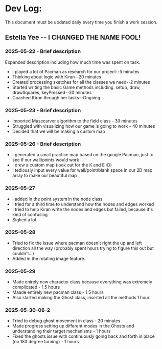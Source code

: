 # Dev Log:

This document must be updated daily every time you finish a work session.

## Estella Yee -- I CHANGED THE NAME FOOL!

### 2025-05-22 - Brief description
Expanded description including how much time was spent on task.

- I played a lot of Pacman as research for our project--5 minutes 
- Thinking about logic with Kiran--20 minutes 
- Created processing sketches for all the classes we need--2 minutes 
- Started writing the basic Game methods including: setup, draw, drawSquares, keyPressed--30 minutes 
- Coached Kiran through her tasks--Ongoing

### 2025-05-23 - Brief description
- Imported Mazecarver algorithm to the field class - 30 minutes 
- Struggled with visualizing how our game is going to work - 40 minutes
- Decided that we will be making a custom map 

### 2025-05-26 - Brief description
- I generated a small practice map based on the google Pacman, just to see if our wall/points would work 
- I drew a custom map (look out for the K and E :D)
- I tediously input every value for wall/point/blank space in our 2D map array to make our beautiful map

### 2025-05-27 
- I added in the point system in the node class 
- I tried for a third time to understand how the nodes and edges worked 
- I tried to help Kiran write the nodes and edges but failed, because it's kind of confusing 
- Sighed a lot. 

### 2025-05-28 
- Tried to fix the issue where pacman doesn't right the up and left direction all the way (probably spent hours trying to figure this out but couldn't...)
- Added in the rotating image feature. 

### 2025-05-29 
- Made enirely new character class because everything was extremely complicated - 1.5 hours 
- Maade entirely new pacman class - 1.5 hours 
- Also started making the Ghost class, inserted all the methods 1 hour 

### 2025-05-30-06-2
- Tried to debug ghost movement in class - 20 minutes 
- Made progress setting up different modes in the Ghosts and understanding their target mechanisms - 1 hours 
- Fixed the ghosts issue with continuously going back and forth in place (no 180 degree turning) - 1 hours 
